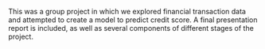 This was a group project in which we explored financial transaction data and attempted to create a model to predict credit score. A final presentation report is included, as well as several components of different stages of the project.
